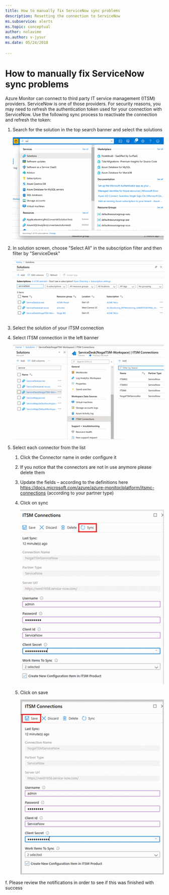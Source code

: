 ```yaml
---
title: How to manually fix ServiceNow sync problems 
description: Resetting the connection to ServiceNow 
ms.subservice: alerts
ms.topic: conceptual
author: nolavime
ms.author: v-jysur
ms.date: 05/24/2018

---
```


# How to manually fix ServiceNow sync problems

Azure Monitor can connect to third party IT service management (ITSM) providers. ServiceNow is one of those providers. 
For security reasons, you may need to refresh the authentication token used for your connection with ServiceNow.
Use the following sync process to reactivate the connection and refresh the token: 


1. Search for the solution in the top search banner and select the solutions

    ![New connection](media/itsmc-resync-servicenow/solution-search-8bit.png)

1. In solution screen, choose "Select All" in the subscription filter and then filter by "ServiceDesk"

    ![New connection](media/itsmc-resync-servicenow/solutions-list-8bit.png)

1. Select the solution of your ITSM connection
1. Select ITSM connection in the left banner

    ![New connection](media/itsmc-resync-servicenow/itsm-connector-8bit.png)

1. Select each connector from the list 
    1. Click the Connector name in order configure it
    1. If you notice that the connectors are not in use anymore please delete them

    1. Update the fields – according to the definitions here https://docs.microsoft.com/azure/azure-monitor/platform/itsmc-connections (according to your partner type)

    1. Click on sync

       ![New connection](media/itsmc-resync-servicenow/resync-8bit2.png)

    1. Click on save

        ![New connection](media/itsmc-resync-servicenow/save-8bit.png)

f.    Please review the notifications in order to see if this was finished with success 

 
